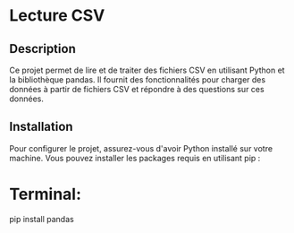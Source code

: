 # Lecture CSV

## Description
Ce projet permet de lire et de traiter des fichiers CSV en utilisant Python et la bibliothèque pandas. Il fournit des fonctionnalités pour charger des données à partir de fichiers CSV et répondre à des questions sur ces données.

## Installation
Pour configurer le projet, assurez-vous d'avoir Python installé sur votre machine. Vous pouvez installer les packages requis en utilisant pip :

# Terminal:
pip install pandas
